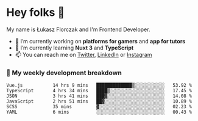 # Hey folks 👋

My name is Łukasz Florczak and I'm Frontend Developer. 

- 🔭 I’m currently working on **platforms for gamers** and **app for tutors**
- 🌱 I’m currently learning **Nuxt 3** and **TypeScript**
- 📫 You can reach me on [Twitter](https://twitter.com/lukaszflorczak), [LinkedIn](https://pl.linkedin.com/in/lukasz-florczak) or [Instagram](https://instagram.com/lukaszflorczak)


### 🧮 My weekly development breakdown

<!--START_SECTION:waka-->

```text
Vue.js           14 hrs 9 mins   █████████████▒░░░░░░░░░░░   53.92 %
TypeScript       4 hrs 34 mins   ████▒░░░░░░░░░░░░░░░░░░░░   17.45 %
JSON             3 hrs 41 mins   ███▓░░░░░░░░░░░░░░░░░░░░░   14.08 %
JavaScript       2 hrs 51 mins   ██▓░░░░░░░░░░░░░░░░░░░░░░   10.89 %
SCSS             35 mins         ▓░░░░░░░░░░░░░░░░░░░░░░░░   02.23 %
YAML             6 mins          ░░░░░░░░░░░░░░░░░░░░░░░░░   00.43 %
```

<!--END_SECTION:waka-->

<!--
**lukaszflorczak/lukaszflorczak** is a ✨ _special_ ✨ repository because its `README.md` (this file) appears on your GitHub profile.

Here are some ideas to get you started:

- 🔭 I’m currently working on ...
- 🌱 I’m currently learning ...
- 👯 I’m looking to collaborate on ...
- 🤔 I’m looking for help with ...
- 💬 Ask me about ...
- 📫 How to reach me: ...
- 😄 Pronouns: ...
- ⚡ Fun fact: ...
-->
